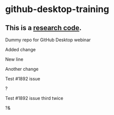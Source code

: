 # github-desktop-training

## This is a [research code](https://meiert.com/en/blog/20140716/research-and-production/).

Dummy repo for GitHub Desktop webinar

Added change

New line

Another change

Test #1892 issue

?

Test #1892 issue third twice

?&



